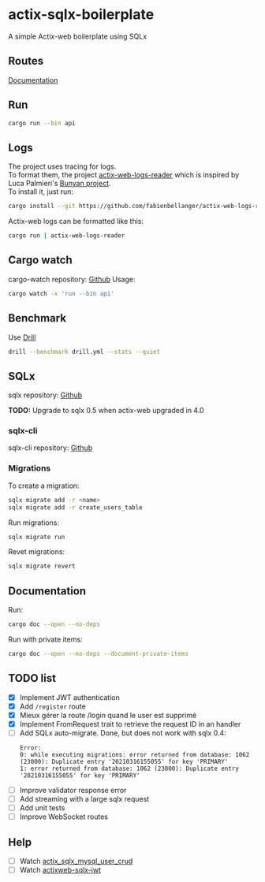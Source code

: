 # actix-sqlx-boilerplate
A simple Actix-web boilerplate using SQLx


## Routes
[Documentation](ROUTES.md)
  
## Run
```bash
cargo run --bin api
```

## Logs
The project uses tracing for logs.  
To format them, the project [actix-web-logs-reader](https://github.com/fabienbellanger/actix-web-logs-reader) which is inspired by Luca Palmieri's [Bunyan project](https://github.com/LukeMathWalker/bunyan).  
To install it, just run:
```bash
cargo install --git https://github.com/fabienbellanger/actix-web-logs-reader --branch main
```
Actix-web logs can be formatted like this:
```bash
cargo run | actix-web-logs-reader
```

## Cargo watch
cargo-watch repository: [Github](https://github.com/passcod/cargo-watch)
Usage:
```bash
cargo watch -x 'run --bin api'
```

## Benchmark
Use [Drill](https://github.com/fcsonline/drill)
```bash
drill --benchmark drill.yml --stats --quiet
```

## SQLx
sqlx repository: [Github](https://github.com/launchbadge/sqlx)

**TODO:** Upgrade to sqlx 0.5 when actix-web upgraded in 4.0

### sqlx-cli
sqlx-cli repository: [Github](https://github.com/launchbadge/sqlx/tree/master/sqlx-cli)

### Migrations
To create a migration:
```bash
sqlx migrate add -r <name>
sqlx migrate add -r create_users_table
```
Run migrations:
```bash
sqlx migrate run
```
Revet migrations:
```bash
sqlx migrate revert
```

## Documentation
Run:
```bash
cargo doc --open --no-deps
```

Run with private items:
```bash
cargo doc --open --no-deps --document-private-items
```

## TODO list
-  [x] Implement JWT authentication
-  [x] Add `/register` route
-  [x] Mieux gérer la route /login quand le user est supprimé
-  [x] Implement FromRequest trait to retrieve the request ID in an handler
-  [ ] Add SQLx auto-migrate. Done, but does not work with sqlx 0.4: 
    ```
    Error: 
    0: while executing migrations: error returned from database: 1062 (23000): Duplicate entry '20210316155055' for key 'PRIMARY'
    1: error returned from database: 1062 (23000): Duplicate entry '20210316155055' for key 'PRIMARY'
    ```
-  [ ] Improve validator response error
-  [ ] Add streaming with a large sqlx request
-  [ ] Add unit tests
-  [ ] Improve WebSocket routes

## Help
-  [ ] Watch [actix_sqlx_mysql_user_crud](https://github.com/jamesjmeyer210/actix_sqlx_mysql_user_crud)
-  [ ] Watch [actixweb-sqlx-jwt](https://github.com/biluohc/actixweb-sqlx-jwt/blob/master/src/middlewares/auth.rs)
